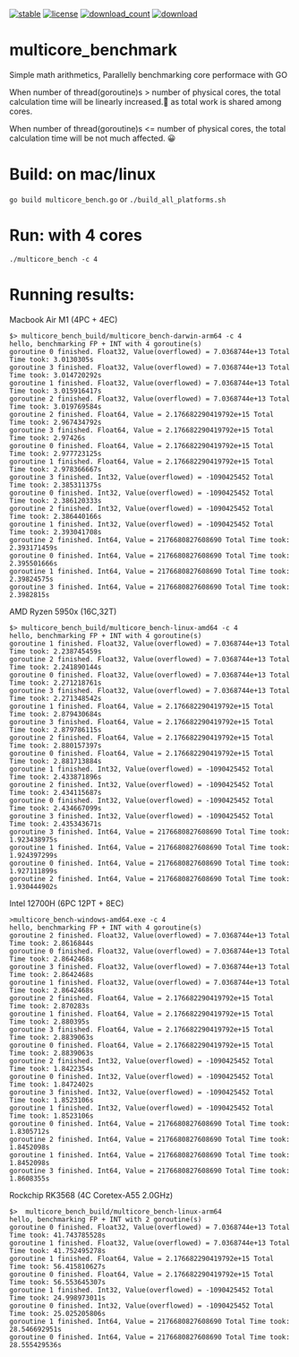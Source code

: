 [![stable](https://img.shields.io/badge/stable-stable-green.svg)](https://github.com/c2h2/multicore_benchmark/) 
[![license](https://img.shields.io/github/license/c2h2/multicore_benchmark.svg?style=plastic)]() 
[![download_count](https://img.shields.io/github/downloads/c2h2/multicore_benchmark/total.svg?style=plastic)](https://github.com/c2h2/multicore_benchmark/releases) 
[![download](https://img.shields.io/github/release/c2h2/multicore_benchmark.svg?style=plastic)](https://github.com/c2h2/multicore_benchmark/releases)

# multicore_benchmark 
Simple math arithmetics, Parallelly benchmarking core performace with GO

When number of thread(goroutine)s > number of physical cores, the total calculation time will be linearly increased.🤣 as total work is shared among cores.

When number of thread(goroutine)s <= number of physical cores, the total calculation time will be not much affected. 😀

# Build: on mac/linux
```go build multicore_bench.go``` or ```./build_all_platforms.sh ```

# Run: with 4 cores
```./multicore_bench -c 4```
 
# Running results:
Macbook Air M1 (4PC + 4EC)
```
$> multicore_bench_build/multicore_bench-darwin-arm64 -c 4
hello, benchmarking FP + INT with 4 goroutine(s)
goroutine 0 finished. Float32, Value(overflowed) = 7.0368744e+13 Total Time took: 3.0130305s
goroutine 3 finished. Float32, Value(overflowed) = 7.0368744e+13 Total Time took: 3.014720292s
goroutine 1 finished. Float32, Value(overflowed) = 7.0368744e+13 Total Time took: 3.015916417s
goroutine 2 finished. Float32, Value(overflowed) = 7.0368744e+13 Total Time took: 3.019769584s
goroutine 2 finished. Float64, Value = 2.176682290419792e+15 Total Time took: 2.967434792s
goroutine 3 finished. Float64, Value = 2.176682290419792e+15 Total Time took: 2.97426s
goroutine 0 finished. Float64, Value = 2.176682290419792e+15 Total Time took: 2.977723125s
goroutine 1 finished. Float64, Value = 2.176682290419792e+15 Total Time took: 2.978366667s
goroutine 3 finished. Int32, Value(overflowed) = -1090425452 Total Time took: 2.385311375s
goroutine 0 finished. Int32, Value(overflowed) = -1090425452 Total Time took: 2.386120333s
goroutine 2 finished. Int32, Value(overflowed) = -1090425452 Total Time took: 2.386440166s
goroutine 1 finished. Int32, Value(overflowed) = -1090425452 Total Time took: 2.393041708s
goroutine 2 finished. Int64, Value = 2176680827608690 Total Time took: 2.393171459s
goroutine 0 finished. Int64, Value = 2176680827608690 Total Time took: 2.395501666s
goroutine 1 finished. Int64, Value = 2176680827608690 Total Time took: 2.39824575s
goroutine 3 finished. Int64, Value = 2176680827608690 Total Time took: 2.3982815s
 ```
 
AMD Ryzen 5950x (16C,32T)
 ```
$> multicore_bench_build/multicore_bench-linux-amd64 -c 4
hello, benchmarking FP + INT with 4 goroutine(s)
goroutine 1 finished. Float32, Value(overflowed) = 7.0368744e+13 Total Time took: 2.238745459s
goroutine 2 finished. Float32, Value(overflowed) = 7.0368744e+13 Total Time took: 2.241890144s
goroutine 0 finished. Float32, Value(overflowed) = 7.0368744e+13 Total Time took: 2.271218761s
goroutine 3 finished. Float32, Value(overflowed) = 7.0368744e+13 Total Time took: 2.271348542s
goroutine 1 finished. Float64, Value = 2.176682290419792e+15 Total Time took: 2.879430684s
goroutine 3 finished. Float64, Value = 2.176682290419792e+15 Total Time took: 2.879786115s
goroutine 2 finished. Float64, Value = 2.176682290419792e+15 Total Time took: 2.880157397s
goroutine 0 finished. Float64, Value = 2.176682290419792e+15 Total Time took: 2.881713884s
goroutine 1 finished. Int32, Value(overflowed) = -1090425452 Total Time took: 2.433871896s
goroutine 2 finished. Int32, Value(overflowed) = -1090425452 Total Time took: 2.434115687s
goroutine 0 finished. Int32, Value(overflowed) = -1090425452 Total Time took: 2.434667099s
goroutine 3 finished. Int32, Value(overflowed) = -1090425452 Total Time took: 2.435343671s
goroutine 3 finished. Int64, Value = 2176680827608690 Total Time took: 1.923438975s
goroutine 1 finished. Int64, Value = 2176680827608690 Total Time took: 1.924397299s
goroutine 0 finished. Int64, Value = 2176680827608690 Total Time took: 1.927111899s
goroutine 2 finished. Int64, Value = 2176680827608690 Total Time took: 1.930444902s
```

Intel 12700H (6PC 12PT + 8EC)
```
>multicore_bench-windows-amd64.exe -c 4
hello, benchmarking FP + INT with 4 goroutine(s)
goroutine 2 finished. Float32, Value(overflowed) = 7.0368744e+13 Total Time took: 2.8616844s
goroutine 0 finished. Float32, Value(overflowed) = 7.0368744e+13 Total Time took: 2.8642468s
goroutine 3 finished. Float32, Value(overflowed) = 7.0368744e+13 Total Time took: 2.8642468s
goroutine 1 finished. Float32, Value(overflowed) = 7.0368744e+13 Total Time took: 2.8642468s
goroutine 2 finished. Float64, Value = 2.176682290419792e+15 Total Time took: 2.870283s
goroutine 1 finished. Float64, Value = 2.176682290419792e+15 Total Time took: 2.880395s
goroutine 3 finished. Float64, Value = 2.176682290419792e+15 Total Time took: 2.8839063s
goroutine 0 finished. Float64, Value = 2.176682290419792e+15 Total Time took: 2.8839063s
goroutine 2 finished. Int32, Value(overflowed) = -1090425452 Total Time took: 1.8422354s
goroutine 0 finished. Int32, Value(overflowed) = -1090425452 Total Time took: 1.8472402s
goroutine 3 finished. Int32, Value(overflowed) = -1090425452 Total Time took: 1.8523106s
goroutine 1 finished. Int32, Value(overflowed) = -1090425452 Total Time took: 1.8523106s
goroutine 0 finished. Int64, Value = 2176680827608690 Total Time took: 1.8305712s
goroutine 2 finished. Int64, Value = 2176680827608690 Total Time took: 1.8452098s
goroutine 1 finished. Int64, Value = 2176680827608690 Total Time took: 1.8452098s
goroutine 3 finished. Int64, Value = 2176680827608690 Total Time took: 1.8608355s
```

Rockchip RK3568 (4C Coretex-A55 2.0GHz)
```
$>  multicore_bench_build/multicore_bench-linux-arm64 
hello, benchmarking FP + INT with 2 goroutine(s)
goroutine 0 finished. Float32, Value(overflowed) = 7.0368744e+13 Total Time took: 41.743785528s
goroutine 1 finished. Float32, Value(overflowed) = 7.0368744e+13 Total Time took: 41.752495278s
goroutine 1 finished. Float64, Value = 2.176682290419792e+15 Total Time took: 56.415810627s
goroutine 0 finished. Float64, Value = 2.176682290419792e+15 Total Time took: 56.553645307s
goroutine 1 finished. Int32, Value(overflowed) = -1090425452 Total Time took: 24.998973011s
goroutine 0 finished. Int32, Value(overflowed) = -1090425452 Total Time took: 25.025205806s
goroutine 1 finished. Int64, Value = 2176680827608690 Total Time took: 28.546692951s
goroutine 0 finished. Int64, Value = 2176680827608690 Total Time took: 28.555429536s
```
